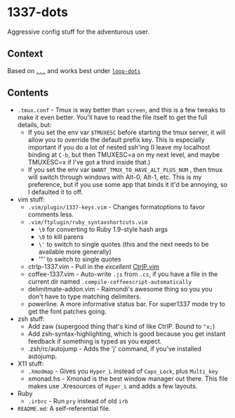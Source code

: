 1337-dots
=========

Aggressive config stuff for the adventurous user.

Context
-------

Based on [`...`](http://github.com/ingydotnet/....git) and works best under
[`loop-dots`](http://github.com/sharpsaw/loop-dots)

Contents
--------

* `.tmux.conf` - Tmux is way better than `screen`, and this is a few tweaks to
  make it even better. You'll have to read the file itself to get the full
  details, but:
  - If you set the env var `$TMUXESC` before starting the tmux server, it will
    allow you to override the default prefix key. This is especially important
    if you do a lot of nested ssh'ing (I leave my localhost binding at `C-b`,
    but then TMUXESC=a on my next level, and maybe TMUXESC=x if I've got a
    third inside that.)
  - If you set the env var `$WANT_TMUX_TO_HAVE_ALT_PLUS_NUM` , then tmux will
    switch through windows with Alt-0, Alt-1, etc. This is my preference, but
    if you use some app that binds it it'd be annoying, so I defaulted it to
    off.
* vim stuff:
  - `.vim/plugin/1337-keys.vim` - Changes formatoptions to favor comments
    less.
  - `.vim/ftplugin/ruby_syntaxshortcuts.vim`
     * `\9` for converting to Ruby 1.9-style hash args
     * `\0` to kill parens
     * `\'` to switch to single quotes (this and the next needs to be
       available more generally)
     * '\"' to switch to single quotes
  - ctrlp-1337.vim - Pull in the *excellent*
    [CtrlP.vim](http://kien.github.com/ctrlp.vim/)
  - coffee-1337.vim - Auto-write `.js` from `.cs`, if you have a file in the
    current dir named `.compile-coffeescript-automatically`
  - delimitmate-addon.vim - Raimondi's awesome thing so you you don't have to
    type matching delimiters.
  - powerline. A more informative status bar. For super1337 mode try to get
    the font patches going.
* zsh stuff:
  - Add zaw (supergood thing that's kind of like CtrlP. Bound to `^x;`)
  - Add zsh-syntax-highlighting, which is good because you get instant
    feedback if something is typed as you expect.
  - .zsh/rc/autojump - Adds the 'j' command, if you've installed autojump.
* X11 stuff:
  * `.Xmodmap` - Gives you `Hyper_L` instead of `Caps_Lock`, plus `Multi_key`
  * xmonad.hs - Xmonad is the best window manager out there. This file makes
    use .Xresources of `Hyper_L` and adds a few layouts.
* Ruby
  - `.irbrc` - Run `pry` instead of old `irb`
* `README.md`: A self-referential file.
